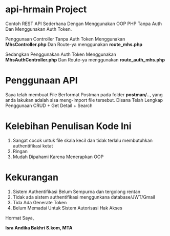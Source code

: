 # api-hrmain Project

Contoh REST API Sederhana Dengan Menggunakan OOP PHP Tanpa Auth Dan Menggunakan Auth Token.

Penggunaan Controller Tanpa Auth Token Menggunakan **MhsController.php** Dan Route-ya menggunakan **route_mhs.php**

Sedangkan Penggunakan Auth Token Menggunakan **MhsAuthController.php** Dan Route-ya menggunakan **route_auth_mhs.php**


# Penggunaan API

Saya telah membuat File Berformat Postman pada folder **postman/..**, yang anda lakukan adalah sisa meng-import file tersebut.
Disana Telah Lengkap Penggunaan CRUD + Get Detail + Search


# Kelebihan Penulisan Kode Ini
  
  1. Sangat cocok untuk file skala kecil dan tidak terlalu membutuhkan authentifikasi ketat
  2. Ringan
  3. Mudah Dipahami Karena Menerapkan OOP

# Kekurangan

  1. Sistem Authentifikasi Belum Sempurna dan tergolong rentan
  2. Tidak ada sistem authentifikasi menggunkana database/JWT/Gmail
  3. Tida Ada Generate Token
  4. Belum Memadai Untuk Sistem Autorisasi Hak Akses







  Hormat Saya,






  **Isra Andika Bakhri S.kom, MTA**